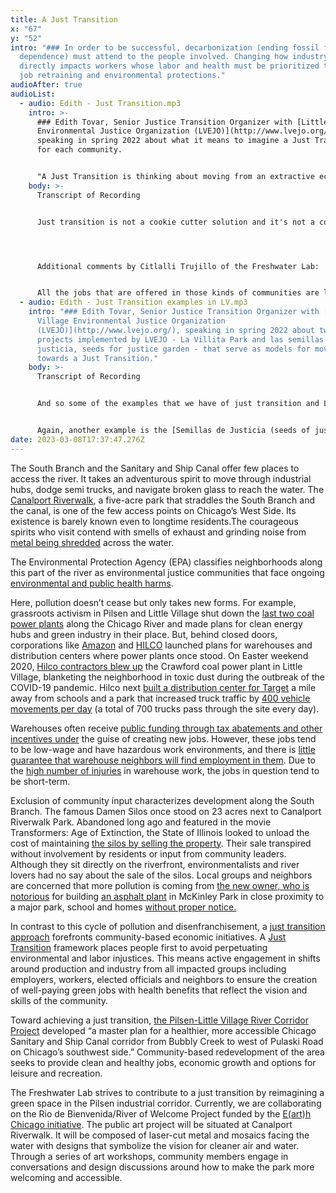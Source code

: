 ```yaml
---
title: A Just Transition
x: "67"
y: "52"
intro: "### In order to be successful, decarbonization (ending fossil fuel
  dependence) must attend to the people involved. Changing how industry operates
  directly impacts workers whose labor and health must be prioritized through
  job retraining and environmental protections."
audioAfter: true
audioList:
  - audio: Edith - Just Transition.mp3
    intro: >-
      ### Edith Tovar, Senior Justice Transition Organizer with [Little Village
      Environmental Justice Organization (LVEJO)](http://www.lvejo.org/),
      speaking in spring 2022 about what it means to imagine a Just Transition
      for each community.


      "A Just Transition is thinking about moving from an extractive economy to a regenerative economy."
    body: >-
      Transcript of Recording


      Just transition is not a cookie cutter solution and it's not a cookie cutter template. And each community literally has to figure out, what is the type of job force that we want to see in our community? And we know from Little Village, like, it's agriculture. Like, there's so much agricultural knowledge that we should not be ashamed for it. I think that's one of the things about being an immigrant community as well, is that sometimes we feel like working the land can be embarrassing, but sometimes it's like such a gift, right, that we're able to grow fruit from a seed and go through that whole process and thinking about how that can be a possibility, how we can lower our carbon emission, right? If we produce locally, we can deliver literally a few feet away. We don't even need trucks. We'll probably just take it in our bikes, right, and start thinking about, like, those. I know it sounds like a little bit silly and it's a little bit utopian, but I think it could happen. We are just so close. it's not simple. I know it's not simple, but just like, the thought of being able to work with the land or being able to install solar farms in your community and working in your community and shopping in your community, that just, builds the wealth for folks to be able to thrive, right. And to look at their job is just like, not only a job, but something that they also enjoy doing. And I know it sounds weird. 




      Additional comments by Citlalli Trujillo of the Freshwater Lab:


      All the jobs that are offered in those kinds of communities are like warehouse, factory jobs. What do you see us as? What do you see as, you know, only someone you're making money off of us. And even then, those types of jobs, they're harmful. The dangerous labor that goes into a warehouse job, factory job, all the bending and the repetitiveness, that kind of thing hurts your body. It wears your body down over time. And even then again, those kinds of jobs don't care. They don't want you to unionize. They don't want you to bring up those kinds of concerns. They'll fire you. And you can be easily replaced by the next person. Exactly.
  - audio: Edith - Just Transition examples in LV.mp3
    intro: "### Edith Tovar, Senior Justice Transition Organizer with [Little
      Village Environmental Justice Organization
      (LVEJO)](http://www.lvejo.org/), speaking in spring 2022 about two example
      projects implemented by LVEJO - La Villita Park and las semillas de
      justicia, seeds for justice garden - that serve as models for moving
      towards a Just Transition."
    body: >-
      Transcript of Recording


      And so some of the examples that we have of just transition and Little Village is the Celotex site, which was once upon a time a Superfund site that has been converted into the second largest park, green space in Little Village, which is [La Villita Park](http://www.lvejo.org/our-accomplishments/reclaiming-green-space/), developed. The organizers back then, they had a lot of community meetings. They had a lot of input from residents. Through the data that they collected, they found out that there's close to about 2,000 children within a 1 mile radius that live in close proximity to this park. So they built a beautiful children's play area. There's a skate park that was designed by youth in the area and there's a few soccer fields and basketball courts and baseball fields. But yeah, those are examples of Just Transition, right, what was once something so toxic can be converted and can be utilized. 


      Again, another example is the [Semillas de Justicia (seeds of justice) garden](http://www.lvejo.org/our-accomplishments/community-garden/), which was another brownfield here. The problem was that there were dozens of old oil containers buried on the ground that started to seep. And with the seepage, a lot of toxic smells started to come up. And so the city was able to clean it and NeighborSpace was able to acquire that. And so we've been working with NeighborSpace to have a free community garden where we have about 45 families that have access to land, where they grow herbs, fruit, vegetables. And in these last two years that we have really opened up the garden, the first year in 2020, the gardeners produced about two tons of food. And that's like chilies, tomatoes, onions, garlic, things that we can really weigh, not so much the herbs. And in 2021, we saw an increase to four tons of food. So the same amount of land, just a whole lot of folks more interested in getting access to land. And the head gardener also created a program. And again, this is another mode of just transition, mutual aid, where a lot of the family saw that they were going to have a lot of their veggies leftover -they started hanging grocery bags from the fans. And we made social media posts like, if folks want to pick up fresh organic veggies, come pick them up at the garden, in a way, also distributing food in that way. And so those are examples of just transition. And so those are the examples that we would love to see projects like this duplicated and so many different opportunities.
date: 2023-03-08T17:37:47.276Z
---
```

The South Branch and the Sanitary and Ship Canal offer few places to access the river. It takes an adventurous spirit to move through industrial hubs, dodge semi trucks, and navigate broken glass to reach the water. The [Canalport Riverwalk](https://www.chicagotribune.com/news/breaking/ct-canalport-riverwalk-park-20220929-xnkf6dcj7zbblbuaigor7qmnsq-story.html), a five-acre park that straddles the South Branch and the canal, is one of the few access points on Chicago’s West Side. Its existence is barely known even to longtime residents.The courageous spirits who visit contend with smells of exhaust and grinding noise from [metal being shredded](https://chicago.suntimes.com/2022/1/13/22882507/pilsen-sims-metal-management-shredder-illinois-environmental-protection-agency) across the water.

The Environmental Protection Agency (EPA) classifies neighborhoods along this part of the river as environmental justice communities that face ongoing [environmental and public health harms](http://www.lvejo.org/years-after-coal-plant-fight-chicago-neighborhoods-take-on-diesel-exhaust/).

Here, pollution doesn’t cease but only takes new forms. For example, grassroots activism in Pilsen and Little Village shut down the [last two coal power plants](https://www.chicagotribune.com/business/ct-xpm-2012-08-30-chi-closure-of-chicagos-crawford-fisk-electric-plants-ends-coal-era-20120830-story.html) along the Chicago River and made plans for clean energy hubs and green industry in their place. But, behind closed doors, corporations like [Amazon](https://blockclubchicago.org/2020/11/19/despite-community-opposition-city-commission-approves-amazon-distribution-facility-in-pilsen/) and [HILCO](https://www.chicagotribune.com/business/ct-biz-hilco-little-village-demolition-settlement-health-clinic-20201120-ixkekneboncg3mycgmnq5uc54u-story.html) launched plans for warehouses and distribution centers where power plants once stood. On Easter weekend 2020, [Hilco contractors blew up](https://blockclubchicago.org/2020/04/11/old-crawford-coal-plant-smokestack-blown-up-sending-dust-into-little-village-during-global-pandemic/) the Crawford coal power plant in Little Village, blanketing the neighborhood in toxic dust during the outbreak of the COVID-19 pandemic. Hilco next [built a distribution center for Target](https://blockclubchicago.org/2020/11/03/little-village-activists-install-billboard-slamming-hilco-6-months-after-dust-disaster/) a mile away from schools and a park that increased truck traffic by [400 vehicle movements per day](https://blockclubchicago.org/2022/12/27/hilco-plans-fleet-storage-yard-next-to-target-warehouse-in-little-village/) (a total of 700 trucks pass through the site every day).

Warehouses often receive [public funding through tax abatements and other incentives under](https://abc7chicago.com/amazon-warehouses-tax-breaks-communities-of-color/7955877/) the guise of creating new jobs. However, these jobs tend to be low-wage and have hazardous work environments, and there is [little guarantee that warehouse neighbors will find employment in them](https://southsideweekly.com/activists-demand-half-of-target-warehouse-jobs-go-to-little-village-residents/). Due to the [high number of injuries](https://www.ww4j.org/uploads/7/0/0/6/70064813/packaging_pain_report.pdf) in warehouse work, the jobs in question tend to be short-term.

Exclusion of community input characterizes development along the South Branch. The famous Damen Silos once stood on 23 acres next to Canalport Riverwalk Park. Abandoned long ago and featured in the movie Transformers: Age of Extinction, the State of Illinois looked to unload the cost of maintaining [the silos by selling the property](https://chicago.suntimes.com/2022/12/27/23528364/damen-silos-sold-community-objections-preservationists-environmentalists). Their sale transpired without involvement by residents or input from community leaders. Although they sit directly on the riverfront, environmentalists and river lovers had no say about the sale of the silos. Local groups and neighbors are concerned that more pollution is coming from [the new owner, who is notorious](https://chicago.suntimes.com/2022/12/27/23528364/damen-silos-sold-community-objections-preservationists-environmentalists) for building [an asphalt plant](https://blockclubchicago.org/2022/03/24/neighbors-slam-mckinley-park-asphalt-plants-bid-for-500-million-city-contract/) in McKinley Park in close proximity to a major park, school and homes [without proper notice.](https://blockclubchicago.org/2019/04/16/new-asphalt-plant-in-mckinley-park-surprised-local-leaders-now-theres-a-state-bill-to-warn-them/)

In contrast to this cycle of pollution and disenfranchisement, a [just transition approach](https://climatejusticealliance.org/just-transition/) forefronts community-based economic initiatives. A [Just Transition](https://jtalliance.org/) framework places people first to avoid perpetuating environmental and labor injustices. This means active engagement in shifts around production and industry from all impacted groups including employers, workers, elected officials and neighbors to ensure the creation of well-paying green jobs with health benefits that reflect the vision and skills of the community.

Toward achieving a just transition, [the Pilsen-Little Village River Corridor Project](http://www.lvejo.org/sample-title-of-image-text-post-4-here/) developed “a master plan for a healthier, more accessible Chicago Sanitary and Ship Canal corridor from Bubbly Creek to west of Pulaski Road on Chicago’s southwest side.” Community-based redevelopment of the area seeks to provide clean and healthy jobs, economic growth and options for leisure and recreation.

The Freshwater Lab strives to contribute to a just transition by reimagining a green space in the Pilsen industrial corridor. Currently, we are collaborating on the Rio de Bienvenida/River of Welcome Project funded by the [E(art)h Chicago initiative](https://earthartchicago.org/rio-de-bienvenida/). The public art project will be situated at Canalport Riverwalk. It will be composed of laser-cut metal and mosaics facing the water with designs that symbolize the vision for cleaner air and water. Through a series of art workshops, community members engage in conversations and design discussions around how to make the park more welcoming and accessible.